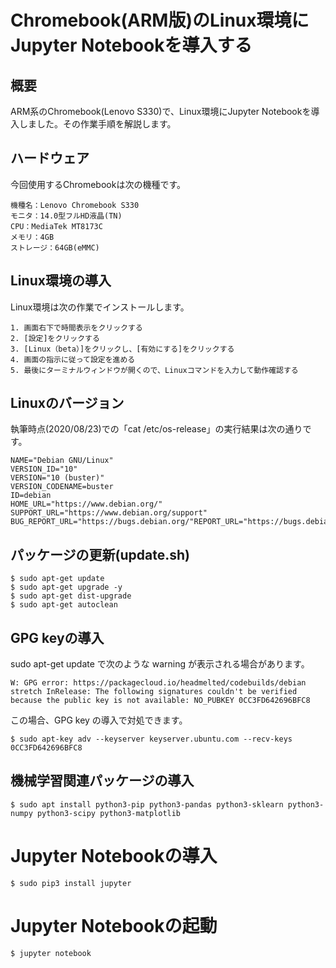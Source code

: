 # Chromebook(ARM版)のLinux環境にJupyter Notebookを導入する

## 概要

ARM系のChromebook(Lenovo S330)で、Linux環境にJupyter Notebookを導入しました。その作業手順を解説します。

## ハードウェア

今回使用するChromebookは次の機種です。

    機種名：Lenovo Chromebook S330
    モニタ：14.0型フルHD液晶(TN)
    CPU：MediaTek MT8173C
    メモリ：4GB
    ストレージ：64GB(eMMC)

## Linux環境の導入

Linux環境は次の作業でインストールします。

    1. 画面右下で時間表示をクリックする
    2. [設定]をクリックする
    3. [Linux（beta）]をクリックし、[有効にする]をクリックする
    4. 画面の指示に従って設定を進める
    5. 最後にターミナルウィンドウが開くので、Linuxコマンドを入力して動作確認する

## Linuxのバージョン

執筆時点(2020/08/23)での「cat /etc/os-release」の実行結果は次の通りです。

    NAME="Debian GNU/Linux"
    VERSION_ID="10"
    VERSION="10 (buster)"
    VERSION_CODENAME=buster
    ID=debian
    HOME_URL="https://www.debian.org/"
    SUPPORT_URL="https://www.debian.org/support"
    BUG_REPORT_URL="https://bugs.debian.org/"REPORT_URL="https://bugs.debian.org/"

## パッケージの更新(update.sh)

    $ sudo apt-get update
    $ sudo apt-get upgrade -y
    $ sudo apt-get dist-upgrade
    $ sudo apt-get autoclean

## GPG keyの導入

sudo apt-get update で次のような warning が表示される場合があります。

    W: GPG error: https://packagecloud.io/headmelted/codebuilds/debian stretch InRelease: The following signatures couldn't be verified because the public key is not available: NO_PUBKEY 0CC3FD642696BFC8

この場合、GPG key の導入で対処できます。

    $ sudo apt-key adv --keyserver keyserver.ubuntu.com --recv-keys 0CC3FD642696BFC8

## 機械学習関連パッケージの導入

    $ sudo apt install python3-pip python3-pandas python3-sklearn python3-numpy python3-scipy python3-matplotlib
    
# Jupyter Notebookの導入

    $ sudo pip3 install jupyter

# Jupyter Notebookの起動

    $ jupyter notebook
